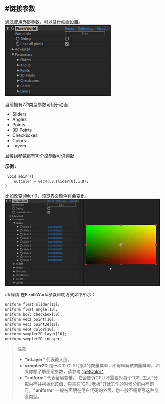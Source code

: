 #链接参数
---
通过使用外部参数，可以进行动画设置。
<br>
![Parameters](parameters.png)

当前拥有7种类型参数可用于动画
- Sliders
- Angles
- Points
- 3D Points
- Checkboxes
- Colors
- Layers

且每组参数都有10个控制器可供调配

**示例 :**

```glsl:link_slider.shader
 void main(){
    outColor = vec4(uv,slider[0],1.0);
}
```
 比如改变slider 0，预览界面颜色将会变化。
<br>
![uvslider](uvslider.gif)



##详情
在PixelsWorld参数声明方式如下所示： 

```glsl:parameters.shader
uniform float slider[10];
uniform float angle[10];
uniform bool checkbox[10];
uniform vec2 point[10];
uniform vec3 point3d[10];
uniform vec4 color[10];
uniform sampler2D layer[10];
uniform sampler2D inLayer;
```
> 注意
> -  **"inLayer"** 代表输入层。 
> - **sampler2D** 是一种由 GLSL提供的变量类型，不用理解该变量类型。如果你想了解图层参数，请参考  ["getColor"](getColor.md) 
> - **"uniform"** 代表全局变量。 它会告诉GPU 不需要对每个"GPU工人"分配内存并初始化该值，只需在"GPU老板"开始工作的时候分配内存即可。**"uniform"** 一般被声明在用户代码的外面，您一般不需要写这种变量类型。